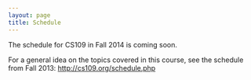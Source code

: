 ```yaml
---
layout: page
title: Schedule
---
```


The schedule for CS109 in Fall 2014 is coming soon. 

For a general idea on the topics covered in this course, see the schedule from Fall 2013: http://cs109.org/schedule.php